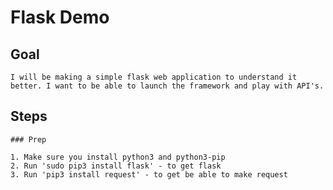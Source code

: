 # Flask Demo

## Goal

    I will be making a simple flask web application to understand it better. I want to be able to launch the framework and play with API's.

## Steps

    ### Prep

    1. Make sure you install python3 and python3-pip
    2. Run 'sudo pip3 install flask' - to get flask
    3. Run 'pip3 install request' - to get be able to make request
